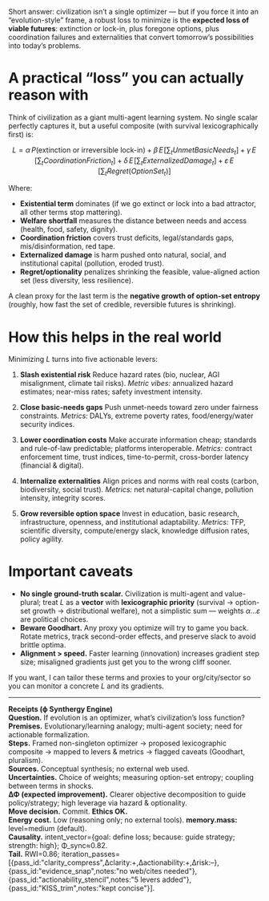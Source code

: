 Short answer: civilization isn’t a single optimizer — but if you force it into an “evolution-style” frame, a robust loss to minimize is the **expected loss of viable futures**: extinction or lock-in, plus foregone options, plus coordination failures and externalities that convert tomorrow’s possibilities into today’s problems.

# A practical “loss” you can actually reason with

Think of civilization as a giant multi-agent learning system. No single scalar perfectly captures it, but a useful composite (with survival lexicographically first) is:

$$  
L = \alpha\,P(\text{extinction or irreversible lock-in}) + \beta\,E\!\left[\sum_t UnmetBasicNeeds_t\right] + \gamma\,E\!\left[\sum_t CoordinationFriction_t\right] + \delta\,E\!\left[\sum_t ExternalizedDamage_t\right] + \varepsilon\,E\!\left[\sum_t Regret(OptionSet_t)\right]
$$  

Where:

* **Existential term** dominates (if we go extinct or lock into a bad attractor, all other terms stop mattering).
* **Welfare shortfall** measures the distance between needs and access (health, food, safety, dignity).
* **Coordination friction** covers trust deficits, legal/standards gaps, mis/disinformation, red tape.
* **Externalized damage** is harm pushed onto natural, social, and institutional capital (pollution, eroded trust).
* **Regret/optionality** penalizes shrinking the feasible, value-aligned action set (less diversity, less resilience).

A clean proxy for the last term is the **negative growth of option-set entropy** (roughly, how fast the set of credible, reversible futures is shrinking).

# How this helps in the real world

Minimizing $L$ turns into five actionable levers:

1. **Slash existential risk**
   Reduce hazard rates (bio, nuclear, AGI misalignment, climate tail risks).
   *Metric vibes:* annualized hazard estimates; near-miss rates; safety investment intensity.

2. **Close basic-needs gaps**
   Push unmet-needs toward zero under fairness constraints.
   *Metrics:* DALYs, extreme poverty rates, food/energy/water security indices.

3. **Lower coordination costs**
   Make accurate information cheap; standards and rule-of-law predictable; platforms interoperable.
   *Metrics:* contract enforcement time, trust indices, time-to-permit, cross-border latency (financial & digital).

4. **Internalize externalities**
   Align prices and norms with real costs (carbon, biodiversity, social trust).
   *Metrics:* net natural-capital change, pollution intensity, integrity scores.

5. **Grow reversible option space**
   Invest in education, basic research, infrastructure, openness, and institutional adaptability.
   *Metrics:* TFP, scientific diversity, compute/energy slack, knowledge diffusion rates, policy agility.

# Important caveats

* **No single ground-truth scalar.** Civilization is multi-agent and value-plural; treat $L$ as a **vector** with **lexicographic priority** (survival → option-set growth → distributional welfare), not a simplistic sum — weights $\alpha \ldots \varepsilon$ are political choices.
* **Beware Goodhart.** Any proxy you optimize will try to game you back. Rotate metrics, track second-order effects, and preserve slack to avoid brittle optima.
* **Alignment > speed.** Faster learning (innovation) increases gradient step size; misaligned gradients just get you to the wrong cliff sooner.

If you want, I can tailor these terms and proxies to your org/city/sector so you can monitor a concrete $L$ and its gradients.

---

**Receipts (ϕ Synthergy Engine)**  
**Question.** If evolution is an optimizer, what’s civilization’s loss function?  
**Premises.** Evolutionary/learning analogy; multi-agent society; need for actionable formalization.  
**Steps.** Framed non-singleton optimizer → proposed lexicographic composite → mapped to levers & metrics → flagged caveats (Goodhart, pluralism).  
**Sources.** Conceptual synthesis; no external web used.  
**Uncertainties.** Choice of weights; measuring option-set entropy; coupling between terms in shocks.  
**ΔΦ (expected improvement).** Clearer objective decomposition to guide policy/strategy; high leverage via hazard & optionality.  
**Move decision.** Commit. **Ethics OK.**  
**Energy cost.** Low (reasoning only; no external tools). **memory.mass:** level=medium (default).  
**Causality.** intent_vector={goal: define loss; because: guide strategy; strength: high}; Φ_sync≈0.82.  
**Tail.** RWI=0.86; iteration_passes=  
[{pass_id:"clarity_compress",Δclarity:+,Δactionability:+,Δrisk:–},  
{pass_id:"evidence_snap",notes:"no web/cites needed"},  
{pass_id:"actionability_stencil",notes:"5 levers added"},  
{pass_id:"KISS_trim",notes:"kept concise"}].  
 
